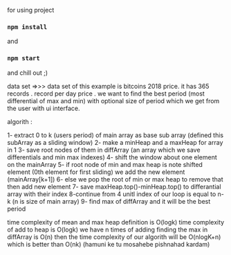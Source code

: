 for using project 
### `npm install`
and 
### `npm start`
and chill out ;)


data set =>>> data set of this example is bitcoins 2018 price.
it has 365 records . record per day price .
we want to find the best period (most differential of max and min) with optional size of period which we get from the user with ui interface.

algorith :

1- extract 0 to k (users period) of main array as base sub array (defined this subArray as a sliding window)
2- make a minHeap and a maxHeap for array in 1
3- save root nodes of them in diffArray (an array which we save differentials and min max indexes)
4- shift the window about one element on the mainArray
5- if root node of min and max heap is note shifted element (0th element for first sliding) we add the new element (mainArray[k+1])
6- else we pop the root of min or max heap to remove that then add new element
7- save maxHeap.top()-minHeap.top() to differantial array with their index
8-continue from 4 unitl index of our loop is equal to n-k (n is size of main array)
9- find max of diffArray and it will be the best period

time complexity of mean and max heap definition is O(logk)
time complexity of add to heap is O(logk)
we have n times of adding 
finding the max in diffArray is O(n)
then the time complexity of our algorith will be O(nlogK+n) which is better than O(nk) (hamuni ke tu mosahebe pishnahad kardam)

